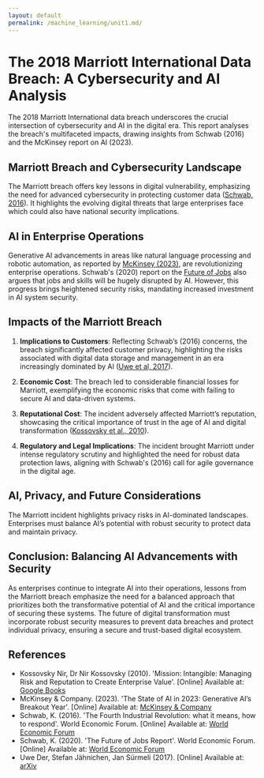 ```yaml
---
layout: default
permalink: /machine_learning/unit1.md/
---
```



# The 2018 Marriott International Data Breach: A Cybersecurity and AI Analysis

The 2018 Marriott International data breach underscores the crucial intersection of cybersecurity and AI in the digital era. This report analyses the breach's multifaceted impacts, drawing insights from Schwab (2016) and the McKinsey report on AI (2023).

## Marriott Breach and Cybersecurity Landscape

The Marriott breach offers key lessons in digital vulnerability, emphasizing the need for advanced cybersecurity in protecting customer data ([Schwab, 2016](https://www.weforum.org/agenda/2016/01/the-fourth-industrial-revolution-what-it-means-and-how-to-respond/)). It highlights the evolving digital threats that large enterprises face which could also have national security implications.

## AI in Enterprise Operations

Generative AI advancements in areas like natural language processing and robotic automation, as reported by [McKinsey (2023)](https://www.mckinsey.com/capabilities/quantumblack/our-insights/the-state-of-ai-in-2023-generative-ais-breakout-year), are revolutionizing enterprise operations. Schwab's (2020) report on the [Future of Jobs](https://www3.weforum.org/docs/WEF_Future_of_Jobs_2020.pdf) also argues that jobs and skills will be hugely disrupted by AI. However, this progress brings heightened security risks, mandating increased investment in AI system security.

## Impacts of the Marriott Breach

1. **Implications to Customers**: Reflecting Schwab’s (2016) concerns, the breach significantly affected customer privacy, highlighting the risks associated with digital data storage and management in an era increasingly dominated by AI ([Uwe et al, 2017](https://arxiv.org/abs/1712.01767)).
   
2. **Economic Cost**: The breach led to considerable financial losses for Marriott, exemplifying the economic risks that come with failing to secure AI and data-driven systems.
   
3. **Reputational Cost**: The incident adversely affected Marriott’s reputation, showcasing the critical importance of trust in the age of AI and digital transformation ([Kossovsky et al., 2010](https://books.google.co.uk/books?id=ZLf2LTaiADMC&printsec=frontcover&source=gbs_ge_summary_r&cad=0#v=onepage&q&f=false)).
   
4. **Regulatory and Legal Implications**: The incident brought Marriott under intense regulatory scrutiny and highlighted the need for robust data protection laws, aligning with Schwab's (2016) call for agile governance in the digital age.

## AI, Privacy, and Future Considerations

The Marriott incident highlights privacy risks in AI-dominated landscapes. Enterprises must balance AI’s potential with robust security to protect data and maintain privacy.

## Conclusion: Balancing AI Advancements with Security

As enterprises continue to integrate AI into their operations, lessons from the Marriott breach emphasize the need for a balanced approach that prioritizes both the transformative potential of AI and the critical importance of securing these systems. The future of digital transformation must incorporate robust security measures to prevent data breaches and protect individual privacy, ensuring a secure and trust-based digital ecosystem.

## References

- Kossovsky Nir, Dr Nir Kossovsky (2010). 'Mission: Intangible: Managing Risk and Reputation to Create Enterprise Value'. [Online] Available at: [Google Books](https://books.google.co.uk/books?id=ZLf2LTaiADMC&printsec=frontcover&source=gbs_ge_summary_r&cad=0#v=onepage&q&f=false)
- McKinsey & Company. (2023). 'The State of AI in 2023: Generative AI’s Breakout Year'. [Online] Available at: [McKinsey & Company](https://www.mckinsey.com/capabilities/quantumblack/our-insights/the-state-of-ai-in-2023-generative-ais-breakout-year)
- Schwab, K. (2016). 'The Fourth Industrial Revolution: what it means, how to respond'. World Economic Forum. [Online] Available at: [World Economic Forum](https://www.weforum.org/agenda/2016/01/the-fourth-industrial-revolution-what-it-means-and-how-to-respond/)
- Schwab, K. (2020). 'The Future of Jobs Report'. World Economic Forum. [Online] Available at: [World Economic Forum](https://www3.weforum.org/docs/WEF_Future_of_Jobs_2020.pdf)
- Uwe Der, Stefan Jähnichen, Jan Sürmeli (2017). [Online] Available at: [arXiv](https://arxiv.org/abs/1712.01767)
